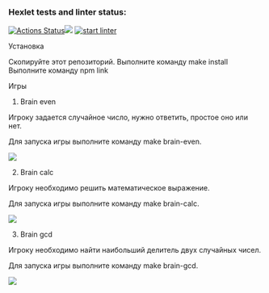 ### Hexlet tests and linter status:
[![Actions Status](https://github.com/txtzvon/frontend-project-lvl1/workflows/hexlet-check/badge.svg)](https://github.com/txtzvon/frontend-project-lvl1/actions)<a href="https://codeclimate.com/github/codeclimate/codeclimate/maintainability"><img src="https://api.codeclimate.com/v1/badges/a99a88d28ad37a79dbf6/maintainability" /></a>
[![start linter](https://github.com/txtzvon/frontend-project-lvl1/actions/workflows/node.yml/badge.svg)](https://github.com/txtzvon/frontend-project-lvl1/actions/workflows/node.yml)


Установка

Скопируйте этот репозиторий.
Выполните команду make install
Выполните команду npm link

Игры

1. Brain even

Игроку задается случайное число, нужно ответить, простое оно или нет.

Для запуска игры выполните команду make brain-even.

<a href="https://asciinema.org/a/1HaQEiT6q2hfCVeD390GNkZET" target="_blank"><img src="https://asciinema.org/a/1HaQEiT6q2hfCVeD390GNkZET.svg" /></a>

2. Brain calc

Игроку необходимо решить математическое выражение.

Для запуска игры выполните команду make brain-calc.

<a href="https://asciinema.org/a/jeBgyRm6CiBorydPK64XSQvuX" target="_blank"><img src="https://asciinema.org/a/jeBgyRm6CiBorydPK64XSQvuX.svg" /></a>

3. Brain gcd 

Игроку необходимо найти наибольший делитель двух случайных чисел.

Для запуска игры выполните команду make brain-gcd.

<a href="https://asciinema.org/a/7DPJwm7FuWe3o1P8PLfC1TGFk" target="_blank"><img src="https://asciinema.org/a/7DPJwm7FuWe3o1P8PLfC1TGFk.svg" /></a>
